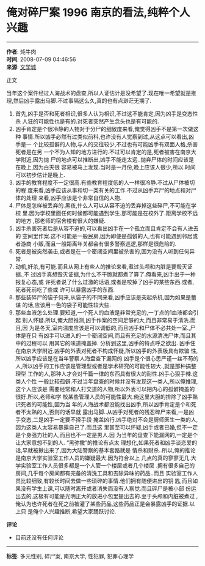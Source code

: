 # 俺对碎尸案 1996 南京的看法,纯粹个人兴趣

* * *

**作者**: 炖牛肉  
**时间**: 2008-07-09 04:46:56  
**来源**: [文学城](//www.wenxuecity.com/)  

正文

当年这个案件经过人海战术的盘查,所以人证估计是没希望了.现在唯一希望就是推 理,然后凶手露出马脚.不过事隔这么久,真的也有点渺茫无期了. 

1. 首先,凶手是否和死者相识,很多人认为相识,不过这不能肯定,因为凶手是变态性杀 人狂的可能性也是有的.对死者突然产生念头也是有可能的. 
2. 凶手肯定是个很冷静的人物对于分尸的细致度来看,俺觉得凶手不是第一次做这种 事情.所以凶手必然有过类似前科,也许没有人觉察到过,从这点可以看出,凶手是一 个比较孤僻的人物,与人的交往较少,不过也有可能凶手有双面人格,杀害死者是在另 一个不为人知的地方进行的.不过可以肯定的是,死者被害在南京大学附近,因为抛 尸的地点可以推断出,凶手不能走太远..抛弃尸体的时间应该是在晚上,因为白天很 容易被马上发现.当时是一月份,晚上应该人很少,所以.时间可以初步估计是晚上.
3. 凶手的教育程度不一定很高.有些教育程度低的人一样很冷静.不过从尸体被切的程 度来看,凶手应该从事和切一类有关的工作.不过从凶手弃尸的地点和对尸体的处理 来看,凶手应该是个非常自信的人物. 
4. 尸体是怎样被丢弃的.黑夜,什么人可以从容不迫的丢弃掉这些碎尸,不可能在学校 里.因为学校里面任何时候都可能遇到学生.那可能是在校外了.距离学校不远的地方 ,那老师的宿舍楼有很大的嫌疑. 
5. 凶手杀害死者后是从容不迫的,可以看出凶手在一个孤立而且肯定不会有人进去的 空间里作案.这不可能是一般民房,因为即便是孤僻的人,也有可能遇到邻居或者游商 小贩,而且一般距离年关都会有很多警察巡逻,那样是很危险的. 
6. 死者是被突然袭击,或者是在一个密闭空间里被杀害的,因为没有人听到任何异常.
7. 动机,奸杀,有可能.而且从网上有些人的推论来看,煮过头颅和内脏是要毁灭证据.,不 过凶手真想毁灭证据,为什么不干脆就都煮了算了.俺看来,凶手出于一种报复心态,或 许死者说了什么过激的话语,或者是咬掉了凶手的某些东西.或者,死者死前吃了些或 许可以暴露凶手的东西. 
8. 那些装碎尸的袋子何来,从袋子的不同来看,凶手应该是突起杀机,因为如果是蓄谋 的话,应该用一色的袋子可能性较大些. 
9. 那些血液怎么处理.要知道,一个死人的血液是非常充足的,一丁点的1血液都会引起 别人怀疑.所以,俺大胆推测,凶手作案的空间足够的大,而且非常易于清洗.而且,因 为是冬天,室内温度应该是可以调低的,而且凶手和尸体不必共处一室.,尸体是在只 有凶手可以进入的一个密闭空间,而且有充足的水源清洗尸体,而且其中的过程可以 用其它的味道掩盖掉. 分析到这里,凶手的特点呼之欲出. 凶手住在南京大学附近.凶手的外表对死者不构成怀疑,所以凶手的外表极具有欺骗 性,所以凶手应该是在当年警察人海盘查下漏网的.凶手是个很心思严谨一丝不苟的 人,所以凶手的工作应该是管理型或者是学术研究的可能性较大.,就是那种搞整理型 工作的人,那种人才会对千篇一律的东西具有很大的耐性.凶手心狠手辣.这类人个性 一般比较孤僻.不过当年盘查的时候并没有发现这一类人,所以俺推理,这个人应该是 需要经常和人打交道的人物,所以外表可以把内心的孤僻掩盖的很好.所以,老师和学 校某些管理人员的可能性最大.俺这里大胆的排除了凶手熟识死者的可能性,因为当 年的人海战术都没能找出凶手,所以凶手肯定是个和死者不太熟的人,否则的话早就 露出马脚..从凶手对死者的残忍碎尸来看,一是凶手变态,二是凶手一定要不择手段 掩盖凶行.凶手绝对不会是厨师医生一类的人,因为这类人太容易暴露自己了.而且这 里甚至可以怀疑,凶手或者已婚,但不一定是个身强力壮的人,而且也不一定是男人.因 为当年的盘查下能漏网的,一定是个让大家意想不到的人. “黑弥撒”的推论有点太 理想化,如果死者和凶手谈恋爱的话,早就被揪出来了,因为大陆警察的基本套路就是 情杀和财杀..所以,俺的推论是南京大学实验室工作人员的嫌疑最大.因为符合以上 几点的真的寥寥无几.大学实验室工作人员很多都是一个人管一个楼层或者几个楼层 .拥有很多自己的房间,几乎每个房间都有完备的清洗工具和去除异味的药品..而且 实验室工作人员比较细致,有较长时间去做一些琐碎的事情.他们拥有随便进出的钥 匙,而且如果没有学生上课,可以随时离开或者消失而没有人察觉.而且碎尸是被小部 份运出去的,这极有可能是光明正大的放进小包里提出去的.至于头颅和内脏被煮过 ,俺认为也许死者在死之前被灌了某些药品,这些药品正是会暴露凶手的证据.以上只 是俺个人兴趣推断,希望大家踊跃讨论.

**评论**

- 目前还没有任何评论

* * *

**标签**: 多元性别, 碎尸案, 南京大学, 性犯罪, 犯罪心理学